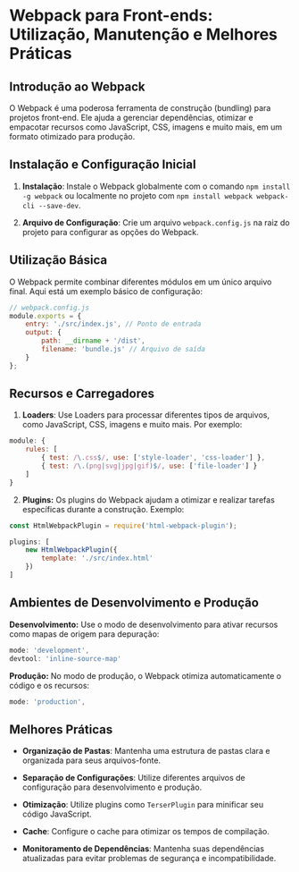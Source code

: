 # Webpack para Front-ends: Utilização, Manutenção e Melhores Práticas

## Introdução ao Webpack

O Webpack é uma poderosa ferramenta de construção (bundling) para projetos front-end. Ele ajuda a gerenciar dependências, otimizar e empacotar recursos como JavaScript, CSS, imagens e muito mais, em um formato otimizado para produção.

## Instalação e Configuração Inicial

1. **Instalação**: Instale o Webpack globalmente com o comando `npm install -g webpack` ou localmente no projeto com `npm install webpack webpack-cli --save-dev`.

2. **Arquivo de Configuração**: Crie um arquivo `webpack.config.js` na raiz do projeto para configurar as opções do Webpack.

## Utilização Básica

O Webpack permite combinar diferentes módulos em um único arquivo final. Aqui está um exemplo básico de configuração:

```javascript
// webpack.config.js
module.exports = {
    entry: './src/index.js', // Ponto de entrada
    output: {
        path: __dirname + '/dist',
        filename: 'bundle.js' // Arquivo de saída
    }
};
```

## Recursos e Carregadores

1. **Loaders**: Use Loaders para processar diferentes tipos de arquivos, como JavaScript, CSS, imagens e muito mais. Por exemplo:

```javascript
module: {
    rules: [
        { test: /\.css$/, use: ['style-loader', 'css-loader'] },
        { test: /\.(png|svg|jpg|gif)$/, use: ['file-loader'] }
    ]
}
```

2. **Plugins:** Os plugins do Webpack ajudam a otimizar e realizar tarefas específicas durante a construção. Exemplo:

```javascript
const HtmlWebpackPlugin = require('html-webpack-plugin');

plugins: [
    new HtmlWebpackPlugin({
        template: './src/index.html'
    })
]
```

## Ambientes de Desenvolvimento e Produção
**Desenvolvimento:** Use o modo de desenvolvimento para ativar recursos como mapas de origem para depuração:

```javascript
mode: 'development',
devtool: 'inline-source-map'
```

**Produção:** No modo de produção, o Webpack otimiza automaticamente o código e os recursos:

```javascript
mode: 'production',
```

## Melhores Práticas

- **Organização de Pastas**: Mantenha uma estrutura de pastas clara e organizada para seus arquivos-fonte.

- **Separação de Configurações**: Utilize diferentes arquivos de configuração para desenvolvimento e produção.

- **Otimização**: Utilize plugins como `TerserPlugin` para minificar seu código JavaScript.

- **Cache**: Configure o cache para otimizar os tempos de compilação.

- **Monitoramento de Dependências**: Mantenha suas dependências atualizadas para evitar problemas de segurança e incompatibilidade.

